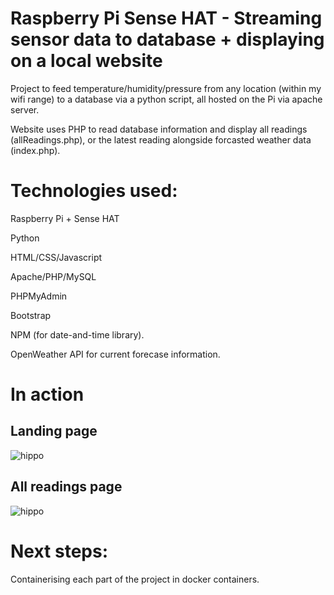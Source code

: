 # Raspberry Pi Sense HAT - Streaming sensor data to database + displaying on a local website

Project to feed temperature/humidity/pressure from any location (within my wifi range) to a database via a python script, all hosted on the Pi via apache server.

Website uses PHP to read database information and display all readings (allReadings.php), or the latest reading alongside forcasted weather data (index.php).

# Technologies used:

Raspberry Pi + Sense HAT

Python

HTML/CSS/Javascript

Apache/PHP/MySQL

PHPMyAdmin

Bootstrap

NPM (for date-and-time library).

OpenWeather API for current forecase information.

# In action

## Landing page

![hippo](https://media.giphy.com/media/Kb9ZwlabNn5p5uekiI/giphy.gif)



## All readings page

![hippo](https://media.giphy.com/media/wpwVp14WCq13qH1exF/giphy.gif)


# Next steps:

Containerising each part of the project in docker containers.


